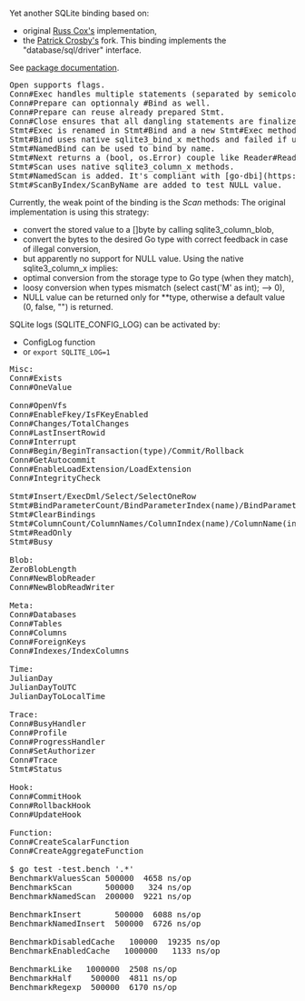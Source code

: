 Yet another SQLite binding based on:
 - original [Russ Cox's](http://code.google.com/p/gosqlite/) implementation,
 - the [Patrick Crosby's](https://github.com/patrickxb/fgosqlite/) fork.
This binding implements the "database/sql/driver" interface.

See [package documentation](http://go.pkgdoc.org/github.com/gwenn/gosqlite).

<pre>
Open supports flags.
Conn#Exec handles multiple statements (separated by semicolons) properly.
Conn#Prepare can optionnaly #Bind as well.
Conn#Prepare can reuse already prepared Stmt.
Conn#Close ensures that all dangling statements are finalized.
Stmt#Exec is renamed in Stmt#Bind and a new Stmt#Exec method is introduced to #Bind and #Step.
Stmt#Bind uses native sqlite3_bind_x methods and failed if unsupported type.
Stmt#NamedBind can be used to bind by name.
Stmt#Next returns a (bool, os.Error) couple like Reader#Read.
Stmt#Scan uses native sqlite3_column_x methods.
Stmt#NamedScan is added. It's compliant with [go-dbi](https://github.com/thomaslee/go-dbi/).
Stmt#ScanByIndex/ScanByName are added to test NULL value.
</pre>

Currently, the weak point of the binding is the *Scan* methods:
The original implementation is using this strategy:
 - convert the stored value to a []byte by calling sqlite3_column_blob,
 - convert the bytes to the desired Go type with correct feedback in case of illegal conversion,
 - but apparently no support for NULL value.
Using the native sqlite3_column_x implies:
 - optimal conversion from the storage type to Go type (when they match),
 - loosy conversion when types mismatch (select cast('M' as int); --> 0),
 - NULL value can be returned only for **type, otherwise a default value (0, false, "") is returned.

SQLite logs (SQLITE_CONFIG_LOG) can be activated by:
- ConfigLog function
- or `export SQLITE_LOG=1`

<pre>
Misc:
Conn#Exists
Conn#OneValue

Conn#OpenVfs
Conn#EnableFkey/IsFKeyEnabled
Conn#Changes/TotalChanges
Conn#LastInsertRowid
Conn#Interrupt
Conn#Begin/BeginTransaction(type)/Commit/Rollback
Conn#GetAutocommit
Conn#EnableLoadExtension/LoadExtension
Conn#IntegrityCheck

Stmt#Insert/ExecDml/Select/SelectOneRow
Stmt#BindParameterCount/BindParameterIndex(name)/BindParameterName(index)
Stmt#ClearBindings
Stmt#ColumnCount/ColumnNames/ColumnIndex(name)/ColumnName(index)/ColumnType(index)
Stmt#ReadOnly
Stmt#Busy

Blob:
ZeroBlobLength
Conn#NewBlobReader
Conn#NewBlobReadWriter

Meta:
Conn#Databases
Conn#Tables
Conn#Columns
Conn#ForeignKeys
Conn#Indexes/IndexColumns

Time:
JulianDay
JulianDayToUTC
JulianDayToLocalTime

Trace:
Conn#BusyHandler
Conn#Profile
Conn#ProgressHandler
Conn#SetAuthorizer
Conn#Trace
Stmt#Status

Hook:
Conn#CommitHook
Conn#RollbackHook
Conn#UpdateHook

Function:
Conn#CreateScalarFunction
Conn#CreateAggregateFunction

$ go test -test.bench '.*'
BenchmarkValuesScan 500000  4658 ns/op
BenchmarkScan       500000   324 ns/op
BenchmarkNamedScan  200000  9221 ns/op

BenchmarkInsert       500000  6088 ns/op
BenchmarkNamedInsert  500000  6726 ns/op

BenchmarkDisabledCache   100000  19235 ns/op
BenchmarkEnabledCache   1000000   1133 ns/op

BenchmarkLike   1000000  2508 ns/op
BenchmarkHalf    500000  4811 ns/op
BenchmarkRegexp  500000  6170 ns/op
</pre>